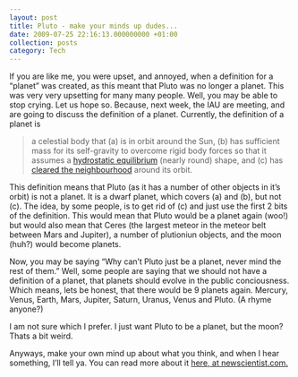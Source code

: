 ```yaml
---
layout: post
title: Pluto - make your minds up dudes...
date: 2009-07-25 22:16:13.000000000 +01:00
collection: posts
category: Tech
---
```


If you are like me, you were upset, and annoyed, when a definition for a “planet” was created, as this meant that Pluto was no longer a planet. This was very very upsetting for many many people. Well, you may be able to stop crying. Let us hope so. Because, next week, the IAU are meeting, and are going to discuss the definition of a planet. Currently, the definition of a planet is

> a celestial body that (a) is in orbit around the Sun, (b) has sufficient mass for its self-gravity to overcome rigid body forces so that it assumes a [hydrostatic equilibrium](http://en.wikipedia.org/wiki/Hydrostatic_equilibrium "Hydrostatic equilibrium") (nearly round) shape, and (c) has [cleared the neighbourhood](http://en.wikipedia.org/wiki/Cleared_the_neighbourhood "Cleared the neighbourhood") around its orbit.

This definition means that Pluto (as it has a number of other objects in it’s orbit) is not a planet. It is a dwarf planet, which covers (a) and (b), but not (c). The idea, by some people, is to get rid of (c) and just use the first 2 bits of the definition. This would mean that Pluto would be a planet again (woo!) but would also mean that Ceres (the largest meteor in the meteor belt between Mars and Jupiter), a number of plutioniun objects, and the moon (huh?) would become planets.

Now, you may be saying “Why can’t Pluto just be a planet, never mind the rest of them.” Well, some people are saying that we should not have a definition of a planet, that planets should evolve in the public conciousness. Which means, lets be honest, that there would be 9 planets again. Mercury, Venus, Earth, Mars, Jupiter, Saturn, Uranus, Venus and Pluto. (A rhyme anyone?)

I am not sure which I prefer. I just want Pluto to be a planet, but the moon? Thats a bit weird.

Anyways, make your own mind up about what you think, and when I hear something, I’ll tell ya. You can read more about it [here, at newscientist.com.](http://www.newscientist.com/article/mg20327181.600-is-pluto-a-planet-after-all.html)
